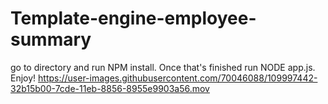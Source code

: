 # Template-engine-employee-summary
go to <develop> directory and run NPM install. Once that's finished run NODE app.js. Enjoy!
https://user-images.githubusercontent.com/70046088/109997442-32b15b00-7cde-11eb-8856-8955e9903a56.mov
